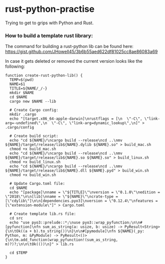 # rust-python-practise
Trying to get to grips with Python and Rust.

### How to build a template rust library:
The command for building a rust-python lib can be found here: https://gist.github.com/JHowell45/3b6b55aed622df81025cc8ae86083a69

In case it gets deleted or removed the current version looks like the following:
```buildoutcfg
function create-rust-python-lib() {
  TEMP=$(pwd)
  NAME=$1
  TITLE=${NAME/_/-}
  mkdir $NAME
  cd $NAME
  cargo new $NAME --lib

  # Create Cargo config:
  mkdir .cargo
  echo "[target.x86_64-apple-darwin]\nrustflags = [\n  \"-C\", \"link-arg=-undefined\",\n  \"-C\", \"link-arg=dynamic_lookup\",\n]" > .cargo/config

  # Create build script:
  echo "cd ${NAME}/\ncargo build --release\ncd ..\nmv ${NAME}/target/release/lib${NAME}.dylib ${NAME}.so" > build_mac.sh
  chmod +x build_mac.sh
  echo "cd ${NAME}/\ncargo build --release\ncd ..\nmv ${NAME}/target/release/lib${NAME}.so ${NAME}.so" > build_linux.sh
  chmod +x build_linux.sh
  echo "cd ${NAME}/\ncargo build --release\ncd ..\nmv ${NAME}/target/release/lib${NAME}.dll ${NAME}.pyd" > build_win.sh
  chmod +x build_win.sh

  # Update Cargo.toml file:
  cd $NAME
  echo "[package]\nname = \"${TITLE}\"\nversion = \"0.1.0\"\nedition = \"2018\"\n\n[lib]\nname = \"${NAME}\"\ncrate-type = [\"cdylib\"]\n\n[dependencies.pyo3]\nversion = \"0.12.4\"\nfeatures = [\"extension-module\"]" > Cargo.toml

  # Create template lib.rs file:
  cd src
  echo "use pyo3::prelude::*;\nuse pyo3::wrap_pyfunction;\n\n#[pyfunction]\nfn sum_as_string(a: usize, b: usize) -> PyResult<String> {\n\tOk((a + b).to_string())\n}\n\n#[pymodule]\nfn ${NAME}(_py: Python, m: &PyModule) -> PyResult<()> {\n\tm.add_function(wrap_pyfunction!(sum_as_string, m)?)?;\n\n\tOk(())\n}" > lib.rs

  cd $TEMP
}
```

